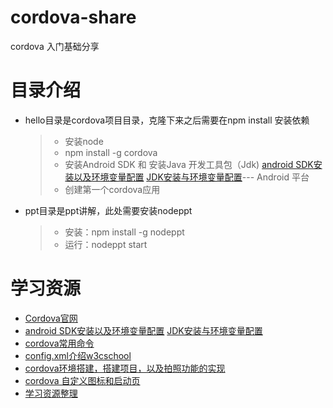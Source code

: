 # cordova-share
cordova 入门基础分享
# 目录介绍
* hello目录是cordova项目目录，克隆下来之后需要在npm install 安装依赖
  > * 安装node
  > * npm install -g cordova 
  > * 安装Android SDK 和 安装Java 开发工具包（Jdk) [android SDK安装以及环境变量配置](https://blog.csdn.net/zeternityyt/article/details/79655150) [JDK安装与环境变量配置](https://jingyan.baidu.com/article/6dad5075d1dc40a123e36ea3.html)--- Android 平台
  > * 创建第一个cordova应用
* ppt目录是ppt讲解，此处需要安装nodeppt
  > * 安装：npm install -g nodeppt
  > * 运行：nodeppt start
# 学习资源
* [Cordova官网](http://cordova.apache.org/) 
* [android SDK安装以及环境变量配置](https://blog.csdn.net/zeternityyt/article/details/79655150) [JDK安装与环境变量配置](https://jingyan.baidu.com/article/6dad5075d1dc40a123e36ea3.html)
* [cordova常用命令](https://blog.csdn.net/zp511253886/article/details/49817637)
* [config.xml介绍w3cschool](https://www.w3cschool.cn/cordova/cordova_config_xml.html)
* [cordova环境搭建，搭建项目，以及拍照功能的实现](https://www.cnblogs.com/zlj123/p/6004891.html)
* [cordova 自定义图标和启动页](https://www.jianshu.com/p/3ad9538cf5fe)
* [学习资源整理](https://www.jianshu.com/p/2640d15a59d7)

